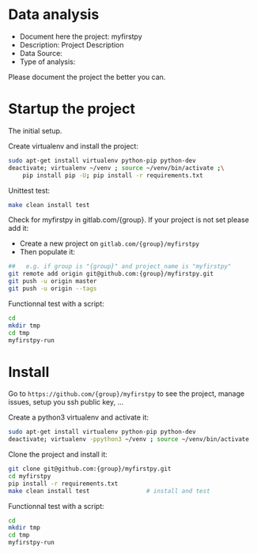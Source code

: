 # Data analysis
- Document here the project: myfirstpy
- Description: Project Description
- Data Source:
- Type of analysis:

Please document the project the better you can.

# Startup the project

The initial setup.

Create virtualenv and install the project:
```bash
sudo apt-get install virtualenv python-pip python-dev
deactivate; virtualenv ~/venv ; source ~/venv/bin/activate ;\
    pip install pip -U; pip install -r requirements.txt
```

Unittest test:
```bash
make clean install test
```

Check for myfirstpy in gitlab.com/{group}.
If your project is not set please add it:

- Create a new project on `gitlab.com/{group}/myfirstpy`
- Then populate it:

```bash
##   e.g. if group is "{group}" and project_name is "myfirstpy"
git remote add origin git@github.com:{group}/myfirstpy.git
git push -u origin master
git push -u origin --tags
```

Functionnal test with a script:

```bash
cd
mkdir tmp
cd tmp
myfirstpy-run
```

# Install

Go to `https://github.com/{group}/myfirstpy` to see the project, manage issues,
setup you ssh public key, ...

Create a python3 virtualenv and activate it:

```bash
sudo apt-get install virtualenv python-pip python-dev
deactivate; virtualenv -ppython3 ~/venv ; source ~/venv/bin/activate
```

Clone the project and install it:

```bash
git clone git@github.com:{group}/myfirstpy.git
cd myfirstpy
pip install -r requirements.txt
make clean install test                # install and test
```
Functionnal test with a script:

```bash
cd
mkdir tmp
cd tmp
myfirstpy-run
```
